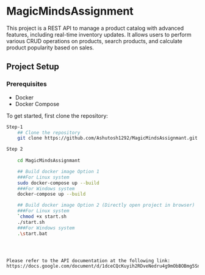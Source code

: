# MagicMindsAssignment

This project is a REST API to manage a product catalog with advanced features, including real-time inventory updates. It allows users to perform various CRUD operations on products, search products, and calculate product popularity based on sales.

## Project Setup

### Prerequisites

- Docker
- Docker Compose



To get started, first clone the repository:

```bash
Step-1
    ## Clone the repository
    git clone https://github.com/Ashutosh1292/MagicMindsAssignmant.git

Step 2
    
    cd MagicMindsAssignmant

    ## Build docker image Option 1
    ###For Linux system
    sudo docker-compose up --build
    ###For Windows system
    docker-compose up --build 

    ## Build docker image Option 2 (Directly open project in browser)
    ###For Linux system
    `chmod +x start.sh
    ./start.sh
    ###For Windows system
    .\start.bat 




Please refer to the API documentation at the following link:
https://docs.google.com/document/d/1dceCQcKuyih2RDveNedru4g9mObBOBmg5SnaGJUhHzE/edit?tab=t.0
